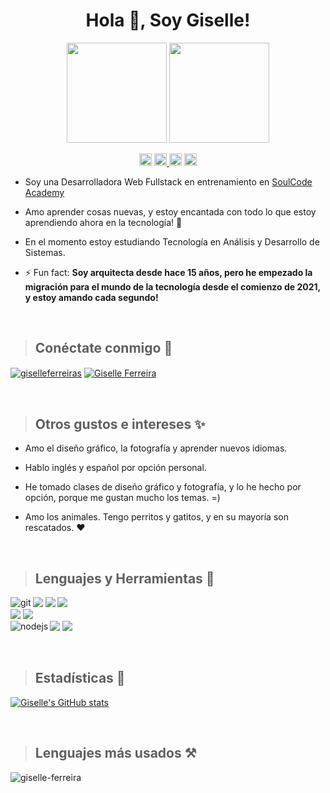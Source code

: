 
<p ><h1 align="center">Hola 👋, Soy Giselle!</h1>
<p align="center" ><img width="160" src="https://cdn.dribbble.com/users/2789762/screenshots/8630894/media/583b209224b027954cb6e8b9901cb731.gif"/>
<img width="160" src="https://cdn.dribbble.com/users/859807/screenshots/6284055/benny_typing_1.gif"/></p>

<p align="center"> <img height="20" src="https://komarev.com/ghpvc/?username=giselle-ferreira&label=Profile%20views&color=0e75b6&style=flat" alt="giselle-ferreira" /> 
<a href="https://github.com/giselle-ferreira/giselle-ferreira/blob/main/README_ptbr.md" target="blank"><img height="20" src="https://img.shields.io/badge/-Portugu%C3%AAs-blue" /> <a href="https://github.com/giselle-ferreira/giselle-ferreira/blob/main/README_es.md" target="blank"><img height="20" src="https://img.shields.io/badge/-Espa%C3%B1ol-green" /></a> <a href="https://github.com/giselle-ferreira/giselle-ferreira/blob/main/README.md" target="blank"><img height="20" src="https://img.shields.io/badge/-English-blue" /></a>
</p>

- Soy una Desarrolladora Web Fullstack en entrenamiento en [SoulCode Academy](https://soulcodeacademy.org/)
 
- Amo aprender cosas nuevas, y estoy encantada con todo lo que estoy aprendiendo ahora en la tecnología! 🤯 

- En el momento estoy estudiando Tecnología en Análisis y Desarrollo de Sistemas.

- ⚡ Fun fact: **Soy arquitecta desde hace 15 años, pero he empezado la migración para el mundo de la tecnología desde el comienzo de 2021, y estoy amando cada segundo!**


<br>

>## Conéctate conmigo 🔗
<p align="left">
<a href="https://linkedin.com/in/giselleferreiras" target="blank"><img align="center" src="https://img.shields.io/badge/linkedin-%230077B5.svg?style=for-the-badge&logo=linkedin&logoColor=white" alt="giselleferreiras" /></a>
<a href="mailto:giselle.fs@gmail.com" target="blank"><img align="center" src="https://img.shields.io/badge/Gmail-D14836?style=for-the-badge&logo=gmail&logoColor=white" alt="Giselle Ferreira" /></a>
</p>


<br>

>## Otros gustos e intereses ✨
- Amo el diseño gráfico, la fotografía y aprender nuevos idiomas.

- Hablo inglés y español por opción personal. 

- He tomado clases de diseño gráfico y fotografía, y lo he hecho por opción, porque me gustan mucho los temas. =)

- Amo los animales. Tengo perritos y gatitos, y en su mayoría son rescatados. ❤️ 

<br>

>## Lenguajes y Herramientas 🧰

<p align="left">
<img src="https://img.shields.io/badge/html5-%23E34F26.svg?style=for-the-badge&logo=html5&logoColor=white"/>
<img src="https://img.shields.io/badge/css3-%231572B6.svg?style=for-the-badge&logo=css3&logoColor=white"/>  
<img src="https://img.shields.io/badge/javascript-%23323330.svg?style=for-the-badge&logo=javascript&logoColor=%23F7DF1E"/>
<img align="left" align="left" alt="git" src="https://img.shields.io/badge/Angular-DD0031?style=for-the-badge&logo=angular&logoColor=white" />
<br>
<img src="https://img.shields.io/badge/adobephotoshop-%2331A8FF.svg?style=for-the-badge&logo=adobephotoshop&logoColor=white"/>
<img src="https://img.shields.io/badge/adobeillustrator-%23FF9A00.svg?style=for-the-badge&logo=adobeillustrator&logoColor=white"/>
<br>
<img align="left" alt="nodejs" src="https://img.shields.io/badge/Node.js-339933?style=for-the-badge&logo=nodedotjs&logoColor=white" />
<img src="https://img.shields.io/badge/figma-%23F24E1E.svg?style=for-the-badge&logo=figma&logoColor=white"/>
<img src="https://img.shields.io/badge/Bootstrap-563D7C?style=for-the-badge&logo=bootstrap&logoColor=white"/>
</p>   

<br>

>## Estadísticas 📝
[![Giselle's GitHub stats](https://github-readme-stats.vercel.app/api?username=giselle-ferreira&show_icons=true&title_color=fff&icon_color=37aaff&text_color=f8f8f2&bg_color=171c24&count_private=true)](https://github.com/giselle-ferreira/github-readme-stats)

<br>

>## Lenguajes más usados ⚒️
<p><img align="center" src="https://github-readme-stats.vercel.app/api/top-langs?username=giselle-ferreira&show_icons=true&locale=en&layout=compact&title_color=fff&text_color=f8f8f2&hide=java&bg_color=171c24" alt="giselle-ferreira" /></p>

<br>

